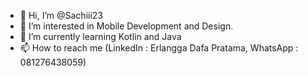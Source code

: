 - 👋 Hi, I’m @Sachiii23
- 👀 I’m interested in Mobile Development and Design.
- 🌱 I’m currently learning Kotlin and Java
- 📫 How to reach me (LinkedIn : Erlangga Dafa Pratama, WhatsApp : 081276438059)

<!---
Sachiii23/Sachiii23 is a ✨ special ✨ repository because its `README.md` (this file) appears on your GitHub profile.
You can click the Preview link to take a look at your changes.
--->
